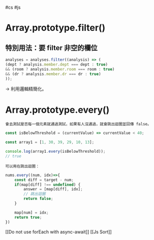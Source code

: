 #cs #js

# Array.prototype.filter()
## 特別用法：要 filter 非空的欄位
```js
analyses = analyses.filter((analysis) => (
(dept ? analysis.member.dept === dept : true)
&& (room ? analysis.member.room === room : true)
&& (dr ? analysis.member.dr === dr : true)
));
```
-> 利用邏輯精簡化。

# Array.prototype.every()
	會去測試是否每一個元素就通過測試，如果有人沒通過，就會跳出迴圈並回傳 false。
```js
const isBelowThreshold = (currentValue) => currentValue < 40;

const array1 = [1, 30, 39, 29, 10, 13];

console.log(array1.every(isBelowThreshold));
// true
```
	可以用在跳出迴圈：
```js
nums.every((num, idx)=>{
	const diff = target - num;
	if(map[diff] !== undefined) {
		answer = [map[diff], idx];
		// 跳出迴圈
		return false;
	}

	map[num] = idx;
	return true;
})
```

[[Do not use forEach with async-await]]
[[Js Sort]]
